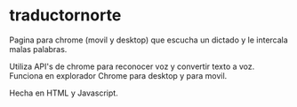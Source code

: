 # traductornorte
Pagina para chrome (movil y desktop) que escucha un dictado y le intercala malas palabras.

Utiliza API's de chrome para reconocer voz y convertir texto a voz.
Funciona en explorador Chrome para desktop y para movil.

Hecha en HTML y Javascript.
